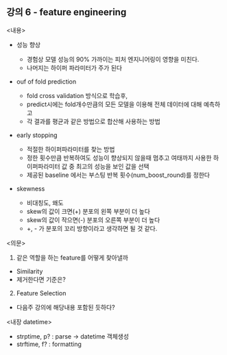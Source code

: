 ## 강의 6 - feature engineering

<내용>
* 성능 향상
  * 경험상 모델 성능의 90% 가까이는 피처 엔지니어링이 영향을 미친다.
  * 나머지는 하이퍼 파라미터가 주가 된다
* ouf of fold prediction
  * fold cross validation 방식으로 학습후,  
  * predict시에는 fold개수만큼의 모든 모델을 이용해 전체 데이터에 대해 예측하고    
  * 각 결과를 평균과 같은 방법으로 합산해 사용하는 방법
* early stopping
  * 적절한 하이퍼파라미터를 찾는 방법
  * 정한 횟수만큼 반복하여도 성능이 향상되지 않을때 멈추고 여태까지 사용한 하이퍼파라미터 값 중 최고의 성능을 보인 값을 선택
  * 제공된 baseline 에서는 부스팅 반복 횟수(num_boost_round)를 정한다

* skewness
  * 비대칭도, 왜도
  * skew의 값이 크면(+) 분포의 왼쪽 부분이 더 높다
  * skew의 값이 작으면(-) 분포의 오른쪽 부분이 더 높다
  * +, - 가 분포의 꼬리 방향이라고 생각하면 될 것 같다. 

<의문>
1. 같은 역할을 하는 feature를 어떻게 찾아낼까
  * Similarity
  * 제거한다면 기준은?
2. Feature Selection  
  
* 다음주 강의에 해당내용 포함된 듯하다?

<내장 datetime>
* strptime, p? : parse -> datetime 객체생성
* strftime, f? : formatting
